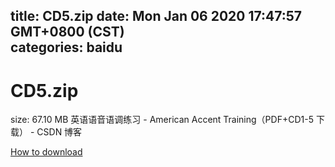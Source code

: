
title: CD5.zip
date: Mon Jan 06 2020 17:47:57 GMT+0800 (CST)    
categories: baidu
---

# CD5.zip
size: 67.10 MB
 英语语音语调练习 - American Accent Training（PDF+CD1-5 下载） - CSDN 博客
 

[How to download](https://bpcam.bemobtrk.com/go/2ceec3aa-1ca2-46d6-b9ff-aaa5c184517c?jno=2152)
